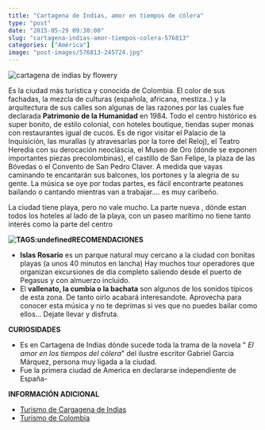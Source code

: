 ```yaml
---
title: "Cartagena de Indias, amor en tiempos de cólera"
type: "post"
date: "2015-05-29 09:30:00"
slug: "cartagena-indias-amor-tiempos-colera-576813"
categories: ["América"]
image: "post-images/576813-245724.jpg"
---
```


 ![cartagena de indias by flowery ](post-images/576813-245724.jpg "cartagena de indias by flowery ")

 Es la ciudad más turística y conocida de Colombia. El color de sus fachadas, la mezcla de culturas (española, africana, mestiza..) y la arquitectura de sus calles son algunas de las razones por las cuales fue declarada **Patrimonio de la Humanidad** en 1984. Todo el centro histórico es super bonito, de estilo colonial, con hoteles boutique, tiendas super monas con restaurantes igual de cucos. Es de rigor visitar el Palacio de la Inquisición, las murallas (y atravesarlas por la torre del Reloj), el Teatro Heredia con su derocación neocláscia, el Museo de Oro (dónde se exponen importantes piezas precolombinas), el castillo de San Felipe, la plaza de las Bóvedas o el Convento de San Pedro Claver. A medida que vayas caminando te encantarán sus balcones, los portones y la alegria de su gente. La música se oye por todas partes, es fácil encontrarte peatones bailando o cantando mientras van a trabajar.... es muy caribeño.

 La ciudad tiene playa, pero no vale mucho. La parte nueva , dónde estan todos los hoteles al lado de la playa, con un paseo marítimo no tiene tanto interés como la parte del centro

 **![ TAGS:undefined](post-images/576813-245726.jpg "iglesia san pedro claver by flowery ")RECOMENDACIONES**

- **Islas Rosario** es un parque natural muy cercano a la ciudad con bonitas playas (a unos 40 minutos en lancha) Hay muchos tour operadores que organizan excursiones de dia completo saliendo desde el puerto de Pegasus y con almuerzo incluido.
- El **vallenato, la cumbia o la bachata** son algunos de los sonidos típicos de esta zona. De tanto oirlo acabará interesandote. Aprovecha para conocer esta música y no te deprimas si ves que no puedes bailar como ellos... Dejate llevar y disfruta.

 **CURIOSIDADES**

- Es en Cartagena de Indias dónde sucede toda la trama de la novela " *El amor en los tiempos del cólera*" del ilustre escritor Gabriel Garcia Márquez, persona muy ligada a la ciudad.
- Fue la primera ciudad de America en declararse independiente de España-

 **INFORMACIÓN ADICIONAL**

- [Turismo de Cargagena de Indias](http://www.turismocartagenadeindias.com/es/general.htm)
- [Turismo de Colombia](http://www.colombia.travel/es/)